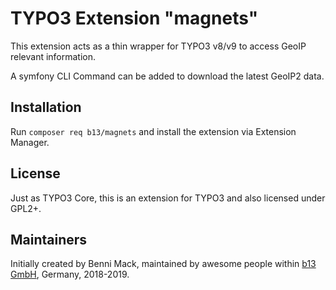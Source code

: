 # TYPO3 Extension "magnets"

This extension acts as a thin wrapper for TYPO3 v8/v9 to access GeoIP relevant information.

A symfony CLI Command can be added to download the latest GeoIP2 data.

## Installation

Run `composer req b13/magnets` and install the extension via Extension Manager.

## License

Just as TYPO3 Core, this is an extension for TYPO3 and also licensed under GPL2+.

## Maintainers

Initially created by Benni Mack, maintained by awesome people within [b13 GmbH](https://b13.com), Germany, 2018-2019.


